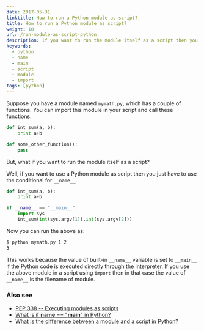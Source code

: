 ```yaml
---
date: 2017-05-31
linktitle: How to run a Python module as script?
title: How to run a Python module as script?
weight: 10
url: /run-module-as-script-python
description: If you want to run the module itself as a script then you should use the __name__ variable.
keywords:
  - python
  - name
  - main
  - script
  - module
  - import
tags: [python]
---
```

Suppose you have a module named `mymath.py`, which has a couple of functions. You can import this module in your script and call these functions.

```python
def int_sum(a, b):
    print a+b

def some_other_function():
    pass
```

But, what if you want to run the module itself as a script? 

Well, if you want to use a Python module as script then you just have to use the conditional for `__name__`.

```python
def int_sum(a, b):
    print a+b

if __name__ == "__main__":
    import sys
    int_sum(int(sys.argv[1]),int(sys.argv[2]))
```

Now you can run the above as:

```sh
$ python mymath.py 1 2
3
```

This works because the value of built-in `__name__` variable is set to `__main__` if the Python code is executed directly through the interpreter. If you use the above module in a script using `import` then in that case the value of `__name__` is the filename of module.

### Also see
- [PEP 338 -- Executing modules as scripts](https://www.python.org/dev/peps/pep-0338/)
- [What is if __name__ == "__main__" in Python?](/if-name-main-in-python/)
- [What is the difference between a module and a script in Python?](https://stackoverflow.com/questions/2996110/what-is-the-difference-between-a-module-and-a-script-in-python)